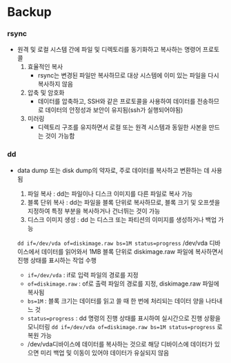 # Backup
### rsync
- 원격 및 로컬 시스템 간에 파일 및 디렉토리를 동기화하고 복사하는 명령어 프로토콜
  1. 효율적인 복사
     - rsync는 변경된 파일만 복사하므로 대상 시스템에 이미 있는 파일을 다시 복사하지 않음
  2. 압축 및 암호화
     - 데이터를 압축하고, SSH와 같은 프로토콜을 사용하여 데이터를 전송하므로 데이터의 안정성과 보안이 유지됨(ssh가 실행되어야됨)
  3. 미러링
     - 디렉토리 구조를 유지하면서 로컬 또는 원격 시스템과 동일한 사본을 만드는 것이 가능함
### dd
- data dump 또는 disk dump의 약자로, 주로 데이터를 복사하고 변환하는 데 사용됨
  1. 파일 복사 : dd는 파일이나 디스크 이미지를 다른 파일로 복사 가능
  2. 블록 단위 복사 : dd는 파일을 블록 단위로 복사하므로, 블록 크기 및 오프셋을 지정하여 특정 부분을 복사하거나 건너뛰는 것이 가능
  3. 디스크 이미지 생성 : dd 는 디스크 또는 파티션의 이미지를 생성하거나 백업 가능

  `dd if=/dev/vda of=diskimage.raw bs=1M status=progress`
  /dev/vda 디바이스에서 데이터를 읽어와서 1MB 블록 단위로 diskimage.raw 파일에 복사하면서 진행 상태를 표시하는 작업 수행
  - `if=/dev/vda` : if로 입력 파일의 경로를 지정
  - `of=diskimage.raw` : of로 출력 파일의 경로를 지정, diskimage.raw 파일에 복사됨
  - `bs=1M` : 블록 크기는 데이터를 읽고 쓸 때 한 번에 처리되는 데이터 양을 나타내느 것
  - `status=progress` : dd 명령의 진행 상태를 표시하여 실시간으로 진행 상황을 모니터링
  `dd if=/dev/vda of=diskimage.raw bs=1M status=progress` 로 복원 가능
  - /dev/vda디바이스에 데이터를 복사하는 것으로 해당 디바이스에 데이터가 있으면 미리 백업 및 이동이 있어야 데이터가 유실되지 않음

